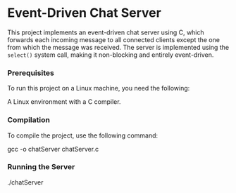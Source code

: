 # Event-Driven Chat Server

This project implements an event-driven chat server using C, which forwards each incoming message to all connected clients except the one from which the message was received. The server is implemented using the `select()` system call, making it non-blocking and entirely event-driven.

### Prerequisites

To run this project on a Linux machine, you need the following:

A Linux environment with a C compiler.

### Compilation

To compile the project, use the following command:

gcc -o chatServer chatServer.c

### Running the Server

./chatServer <port>
